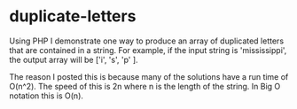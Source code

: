 duplicate-letters
=================

Using PHP I demonstrate one way to produce an array of duplicated letters that are contained in a string. For example, if the input string is 'mississippi', the output array will be ['i', 's', 'p' ].

The reason I posted this is because many of the solutions have a run time of O(n^2).
The speed of this is 2n where n is the length of the string. In Big O notation this is O(n). 
